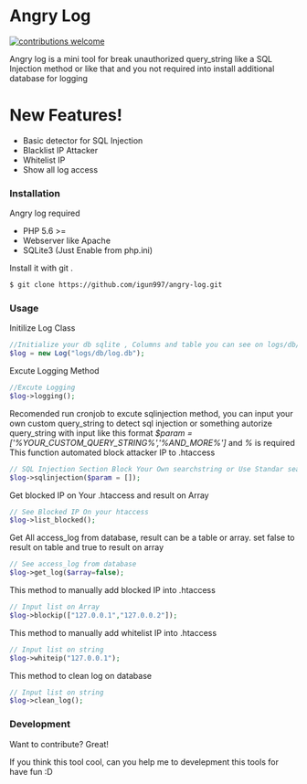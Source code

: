 # Angry Log

[![contributions welcome](https://img.shields.io/badge/contributions-welcome-brightgreen.svg?style=flat)](https://github.com/dwyl/esta/issues)

Angry log is a mini tool for break unauthorized query_string like a SQL Injection method or like that and you not required into install additional database for logging

# New Features!

  - Basic detector for SQL Injection
  - Blacklist IP Attacker
  - Whitelist IP
  - Show all log access  


### Installation

Angry log required
  - PHP 5.6 >=
  - Webserver like Apache
  - SQLite3 (Just Enable from php.ini)


Install it with git .

```sh
$ git clone https://github.com/igun997/angry-log.git
```
### Usage
Initilize Log Class
```php
//Initialize your db sqlite , Columns and table you can see on logs/db/log.db
$log = new Log("logs/db/log.db");
```
Excute Logging Method
```php
//Excute Logging
$log->logging();
```
Recomended run cronjob to excute sqlinjection method, you can input your own custom query_string to detect sql injection or something autorize query_string with input like this format
*$param = ['%YOUR_CUSTOM_QUERY_STRING%','%AND_MORE%']*  and *%* is required
This function automated block attacker IP to .htaccess
```php
// SQL Injection Section Block Your Own searchstring or Use Standar searchstring
$log->sqlinjection($param = []);
```
Get blocked IP on Your .htaccess and result on Array
```php
// See Blocked IP On your htaccess
$log->list_blocked();
```
Get All access_log from database, result can be a table or array. set false to result on table and true to result on array
```php
// See access_log from database
$log->get_log($array=false);
```
This method to manually add blocked IP into .htaccess
```php
// Input list on Array
$log->blockip(["127.0.0.1","127.0.0.2"]);
```
This method to manually add whitelist IP into .htaccess
```php
// Input list on string
$log->whiteip("127.0.0.1");
```
This method to clean log on database
```php
// Input list on string
$log->clean_log();
```

### Development

Want to contribute? Great!

If you think this tool cool, can you help me to develepment this tools for have fun :D
